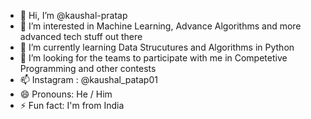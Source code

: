 - 👋 Hi, I’m @kaushal-pratap
- 👀 I’m interested in Machine Learning, Advance Algorithms and more advanced tech stuff out there
- 🌱 I’m currently learning Data Strucutures and Algorithms in Python
- 💞️ I’m looking for the teams to participate with me in Competetive Programming and other contests
- 📫 Instagram : @kaushal_patap01
- 😄 Pronouns: He / Him
- ⚡ Fun fact: I'm from India

<!---
kaushal-pratap/kaushal-pratap is a ✨ special ✨ repository because its `README.md` (this file) appears on your GitHub profile.
You can click the Preview link to take a look at your changes.
--->
